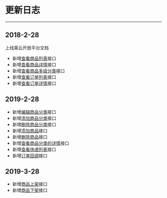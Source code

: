# 更新日志

---

## 2018-2-28

上线乘云开放平台文档

* 新增[查看商品列表](/shang-pin-xiang-guan-jie-kou/cha-kan-shang-pin-lie-biao.md)接口
* 新增[查看商品详情](/shang-pin-xiang-guan-jie-kou/cha-kan-shang-pin-xiang-qing.md)接口
* 新增[查看商品多级分类](/shang-pin-xiang-guan-jie-kou/cha-kan-shang-pin-duo-ji-fen-lei.md)接口
* 新增[查看订单列表](/ding-dan-xiang-guan-jie-kou/cha-kan-ding-dan-lie-biao.md)接口
* 新增[查看订单详情](/ding-dan-xiang-guan-jie-kou/cha-kan-ding-dan-xiang-qing.md)接口

## 2019-2-28

* 新增[编辑商品分类](/shang-pin-xiang-guan-jie-kou/bian-ji-shang-pin-fen-lei.md)接口
* 新增[添加商品分类](/shang-pin-xiang-guan-jie-kou/tian-jia-shang-pin-fen-lei.md)接口
* 新增[删除商品分类](/shang-pin-xiang-guan-jie-kou/shan-chu-shang-pin-fen-lei.md)接口
* 新增[添加商品](/shang-pin-xiang-guan-jie-kou/tian-jia-shang-pin.md)接口
* 新增[删除商品](/shang-pin-xiang-guan-jie-kou/shan-chu-shang-pin.md)接口
* 新增[查看商品分类的详情](/shang-pin-xiang-guan-jie-kou/cha-kan-shang-pin-fen-lei-de-xiang-qing.md)接口
* 新增[查看快递列表](/shang-pin-xiang-guan-jie-kou/cha-kan-kuai-di-lie-biao.md)接口
* 新增[订单回调](/ding-dan-xiang-guan-jie-kou/ding-dan-hui-diao.md)接口

## 2019-3-28

* 新增[商品上架](/shang-pin-xiang-guan-jie-kou/shang-pin-shang-jia.md)接口
* 新增[商品下架](/shang-pin-xiang-guan-jie-kou/shang-pin-xia-jia.md)接口







